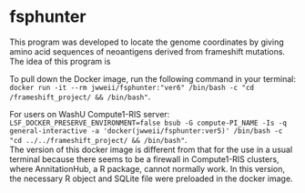# fsphunter

This program was developed to locate the genome coordinates by giving amino acid sequences of neoantigens derived from frameshift mutations. 
The idea of this program is 


To pull down the Docker image, run the following command in your terminal:  
`docker run -it --rm jwweii/fsphunter:"ver6" /bin/bash -c "cd /frameshift_project/ && /bin/bash"`.     

For users on WashU Compute1-RIS server:  
`LSF_DOCKER_PRESERVE_ENVIRONMENT=false bsub -G compute-PI_NAME -Is -q general-interactive -a 'docker(jwweii/fsphunter:ver5)' /bin/bash -c "cd ../../frameshift_project/ && /bin/bash"`.   
The version of this docker image is different from that for the use in a usual terminal because there seems to be a firewall in Compute1-RIS clusters, where AnnitationHub, a R package, cannot normally work. In this version, the necessary R object and SQLite file were preloaded in the docker image. 
